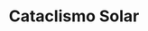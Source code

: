 ---
Numero: 109
title: Cataclismo Solar
Autor: J G Ballard
Co-autor: 
Ano-de-Publicacao: 1966
Titulo-original: The Drowned World
Tradutor: Mário Braga
Co-tradutor: Maria Isabel Morna Braga
Ano-de-edicao: 1962
alias: J-G-Ballard
Autor2-alias: 
Tradutor1-alias: Mario-Braga
Tradutor2-alias: Maria-Isabel-Morna-Braga
Titulo-link: 109-Cataclismo-Solar
Capa: Lima de Freitas
pags: 203
Capa-link: Lima-de-Freitas
---